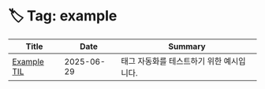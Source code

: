 # 🏷️ Tag: example

| Title | Date | Summary |
|-------|------|---------|
| [Example TIL](2025/06/29-test.md) | 2025-06-29 | 태그 자동화를 테스트하기 위한 예시입니다. |
